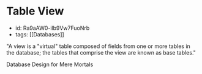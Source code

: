 # Table View
* id: Ra9aAW0-ilb9Vw7FuoNrb
* tags: [[Databases]]

"A view is a "virtual" table composed of fields from one or more tables in the database; the tables that comprise the view are known as base tables."

Database Design for Mere Mortals